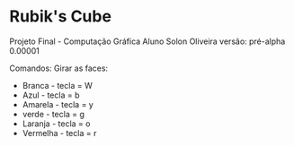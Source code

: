 # Rubik's Cube 
Projeto Final - Computação Gráfica 
Aluno Solon Oliveira
versão: pré-alpha 0.00001

Comandos:
Girar as faces:
- Branca - tecla = W
- Azul - tecla = b
- Amarela - tecla = y
- verde - tecla = g
- Laranja - tecla = o
- Vermelha - tecla = r
